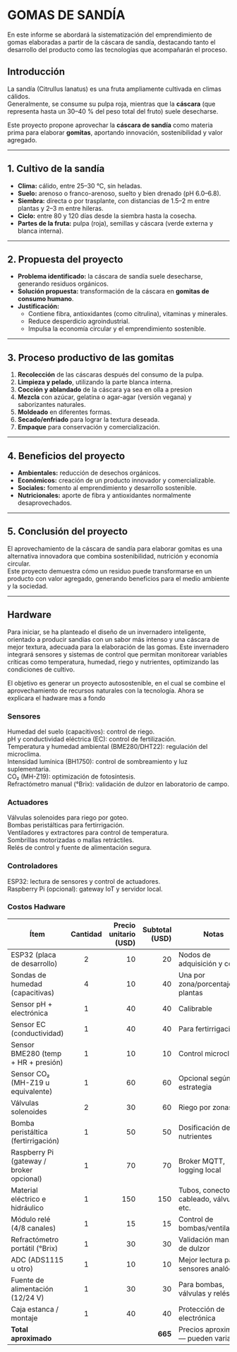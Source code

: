 # GOMAS DE SANDÍA

En este informe se abordará la sistematización del emprendimiento de gomas elaboradas a partir de la cáscara de sandía, destacando tanto el desarrollo del producto como las tecnologías que acompañarán el proceso.

##  Introducción
La sandía (Citrullus lanatus) es una fruta ampliamente cultivada en climas cálidos.  
Generalmente, se consume su pulpa roja, mientras que la **cáscara** (que representa hasta un 30–40 % del peso total del fruto) suele desecharse.  

Este proyecto propone aprovechar la **cáscara de sandía** como materia prima para elaborar **gomitas**, aportando innovación, sostenibilidad y valor agregado.

---

## 1. Cultivo de la sandía
- **Clima:** cálido, entre 25–30 °C, sin heladas.  
- **Suelo:** arenoso o franco-arenoso, suelto y bien drenado (pH 6.0–6.8).  
- **Siembra:** directa o por trasplante, con distancias de 1.5–2 m entre plantas y 2–3 m entre hileras.  
- **Ciclo:** entre 80 y 120 días desde la siembra hasta la cosecha.  
- **Partes de la fruta:** pulpa (roja), semillas y cáscara (verde externa y blanca interna).  

---

## 2. Propuesta del proyecto
- **Problema identificado:** la cáscara de sandía suele desecharse, generando residuos orgánicos.  
- **Solución propuesta:** transformación de la cáscara en **gomitas de consumo humano**.  
- **Justificación:**  
  - Contiene fibra, antioxidantes (como citrulina), vitaminas y minerales.  
  - Reduce desperdicio agroindustrial.  
  - Impulsa la economía circular y el emprendimiento sostenible.  

---

## 3. Proceso productivo de las gomitas
1. **Recolección** de las cáscaras después del consumo de la pulpa.  
2. **Limpieza y pelado**, utilizando la parte blanca interna.  
3. **Cocción y ablandado** de la cáscara ya sea
en olla a presion
4. **Mezcla** con azúcar, gelatina o agar-agar (versión vegana) y saborizantes naturales.  
5. **Moldeado** en diferentes formas.  
6. **Secado/enfriado** para lograr la textura deseada.  
12. **Empaque** para conservación y comercialización.  

---

##  4. Beneficios del proyecto
- **Ambientales:** reducción de desechos orgánicos.  
- **Económicos:** creación de un producto innovador y comercializable.  
- **Sociales:** fomento al emprendimiento y desarrollo sostenible.  
- **Nutricionales:** aporte de fibra y antioxidantes normalmente desaprovechados.  

---

##  5. Conclusión del proyecto
El aprovechamiento de la cáscara de sandía para elaborar gomitas es una alternativa innovadora que combina sostenibilidad, nutrición y economía circular.  
Este proyecto demuestra cómo un residuo puede transformarse en un producto con valor agregado, generando beneficios para el medio ambiente y la sociedad.

---

## Hardware

Para iniciar, se ha planteado el diseño de un invernadero inteligente, orientado a producir sandías con un sabor más intenso y una cáscara de mejor textura, adecuada para la elaboración de las gomas. Este invernadero integrará sensores y sistemas de control que permitan monitorear variables críticas como temperatura, humedad, riego y nutrientes, optimizando las condiciones de cultivo.

El objetivo es generar un proyecto autosostenible, en el cual se combine el aprovechamiento de recursos naturales con la tecnología.
Ahora se explicara el hadware mas a fondo 

### Sensores 

Humedad del suelo (capacitivos): control de riego. <br>
pH y conductividad eléctrica (EC): control de fertilización.<br>
Temperatura y humedad ambiental (BME280/DHT22): regulación del microclima.<br>
Intensidad lumínica (BH1750): control de sombreamiento y luz suplementaria.<br>
CO₂ (MH-Z19): optimización de fotosíntesis.<br>
Refractómetro manual (°Brix): validación de dulzor en laboratorio de campo.<br>

### Actuadores

Válvulas solenoides para riego por goteo.<br>
Bombas peristálticas para fertirrigación.<br>
Ventiladores y extractores para control de temperatura.<br>
Sombrillas motorizadas o mallas retráctiles.<br>
Relés de control y fuente de alimentación segura.<br>

### Controladores

ESP32: lectura de sensores y control de actuadores.<br>
Raspberry Pi (opcional): gateway IoT y servidor local.<br>

### Costos Hadware 

| Ítem                                      | Cantidad | Precio unitario (USD) | Subtotal (USD) | Notas                                      |
|-------------------------------------------|:--------:|-----------------------:|---------------:|--------------------------------------------|
| ESP32 (placa de desarrollo)               |    2     |                   10   |            20  | Nodos de adquisición y control             |
| Sondas de humedad (capacitivas)           |    4     |                   10   |            40  | Una por zona/porcentaje de plantas         |
| Sensor pH + electrónica                   |    1     |                   40   |            40  | Calibrable                                 |
| Sensor EC (conductividad)                 |    1     |                   40   |            40  | Para fertirrigación                        |
| Sensor BME280 (temp + HR + presión)       |    1     |                   10   |            10  | Control microclima                         |
| Sensor CO₂ (MH-Z19 u equivalente)         |    1     |                   60   |            60  | Opcional según estrategia                  |
| Válvulas solenoides                       |    2     |                   30   |            60  | Riego por zonas                            |
| Bomba peristáltica (fertirrigación)       |    1     |                   50   |            50  | Dosificación de nutrientes                 |
| Raspberry Pi (gateway / broker opcional)  |    1     |                   70   |            70  | Broker MQTT, logging local                 |
| Material eléctrico e hidráulico           |    1     |                  150   |           150  | Tubos, conectores, cableado, válvulas etc. |
| Módulo relé (4/8 canales)                 |    1     |                   15   |            15  | Control de bombas/ventiladores             |
| Refractómetro portátil (°Brix)            |    1     |                   30   |            30  | Validación manual de dulzor                |
| ADC (ADS1115 u otro)                      |    1     |                   10   |            10  | Mejor lectura para sensores analógicos     |
| Fuente de alimentación (12/24 V)          |    1     |                   30   |            30  | Para bombas, válvulas y relés              |
| Caja estanca / montaje                     |    1     |                   40   |            40  | Protección de electrónica                  |
| **Total aproximado**                      |          |                        | **665**        | Precios aproximados — pueden variar        |


